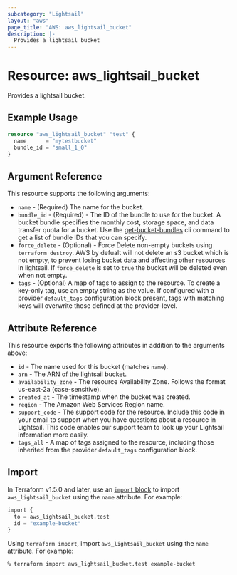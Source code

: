 ```yaml
---
subcategory: "Lightsail"
layout: "aws"
page_title: "AWS: aws_lightsail_bucket"
description: |-
  Provides a lightsail bucket
---
```


# Resource: aws_lightsail_bucket

Provides a lightsail bucket.

## Example Usage

```terraform
resource "aws_lightsail_bucket" "test" {
  name      = "mytestbucket"
  bundle_id = "small_1_0"
}
```

## Argument Reference

This resource supports the following arguments:

* `name` - (Required) The name for the bucket.
* `bundle_id` - (Required) - The ID of the bundle to use for the bucket. A bucket bundle specifies the monthly cost, storage space, and data transfer quota for a bucket. Use the [get-bucket-bundles](https://docs.aws.amazon.com/cli/latest/reference/lightsail/get-bucket-bundles.html) cli command to get a list of bundle IDs that you can specify.
* `force_delete` - (Optional) - Force Delete non-empty buckets using `terraform destroy`. AWS by defualt will not delete an s3 bucket which is not empty, to prevent losing bucket data and affecting other resources in lightsail. If `force_delete` is set to `true` the bucket will be deleted even when not empty. 
* `tags` - (Optional) A map of tags to assign to the resource. To create a key-only tag, use an empty string as the value. If configured with a provider `default_tags` configuration block present, tags with matching keys will overwrite those defined at the provider-level.

## Attribute Reference

This resource exports the following attributes in addition to the arguments above:

* `id` - The name used for this bucket (matches `name`).
* `arn` - The ARN of the lightsail bucket.
* `availability_zone` - The resource Availability Zone. Follows the format us-east-2a (case-sensitive).
* `created_at` - The timestamp when the bucket was created.
* `region` - The Amazon Web Services Region name.
* `support_code` - The support code for the resource. Include this code in your email to support when you have questions about a resource in Lightsail. This code enables our support team to look up your Lightsail information more easily.
* `tags_all` - A map of tags assigned to the resource, including those inherited from the provider `default_tags` configuration block.

## Import

In Terraform v1.5.0 and later, use an [`import` block](https://developer.hashicorp.com/terraform/language/import) to import `aws_lightsail_bucket` using the `name` attribute. For example:

```terraform
import {
  to = aws_lightsail_bucket.test
  id = "example-bucket"
}
```

Using `terraform import`, import `aws_lightsail_bucket` using the `name` attribute. For example:

```console
% terraform import aws_lightsail_bucket.test example-bucket
```
